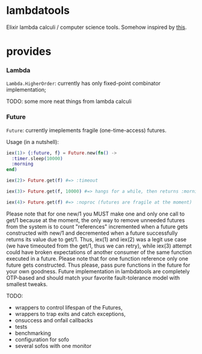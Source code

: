 lambdatools
===========

Elixir lambda calculi / computer science tools. Somehow inspired by [this](http://scidok.sulb.uni-saarland.de/volltexte/2004/289/pdf/Schwinghammer-Diplom.pdf).

provides
===

### Lambda

``Lambda.HigherOrder``: currently has only fixed-point combinator implementation;

TODO: some more neat things from lambda calculi

### Future

``Future``: currently imeplements fragile (one-time-access) futures.

Usage (in a nutshell): 

``` Elixir
iex(1)> {:future, f} = Future.new(fn() ->
  :timer.sleep(10000)
  :morning
end)

iex(2)> Future.get(f) #=> :timeout

iex(3)> Future.get(f, 10000) #=> hangs for a while, then returns :morning

iex(4)> Future.get(f) #=> :noproc (futures are fragile at the moment)
```

Please note that for one new/1 you MUST make one and only one call to get/1
because at the moment, the only way to remove unneeded futures from the system
is to count "references" incremented when a future gets constructed with new/1
and decremented when a future successfully returns its value due to get/1.
Thus, iex(1) and iex(2) was a legit use case (we have timeouted from the get/1,
thus we can retry), while iex(3) attempt could have broken expectations of 
another consumer of the same function executed in a future.
Please note that for one function reference only one future gets constructed.
Thus please, pass pure functions in the future for your own goodness.
Future implementation in lambdatools are completely OTP-based and should match
your favorite fault-tolerance model with smallest tweaks.

TODO:
 - wrappers to control lifespan of the Futures, 
 - wrappers to trap exits and catch exceptions,
 - onsuccess and onfail callbacks
 - tests
 - benchmarking
 - configuration for sofo
 - several sofos with one monitor
